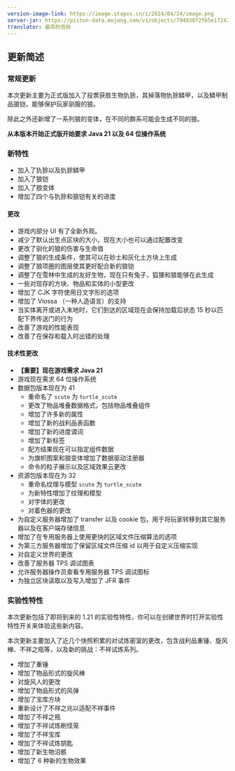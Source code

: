 ```yaml
---
version-image-link: https://image.stapxs.cn/i/2024/04/24/image.png
server-jar: https://piston-data.mojang.com/v1/objects/79493072f65e17243fd36a699c9a96b4381feb91/server.jar
translator: 最亮的信标
---
```

## 更新简述
### 常规更新
本次更新主要为正式版加入了投票获胜生物犰狳，其掉落物犰狳鳞甲，以及鳞甲制品狼铠，能够保护玩家驯服的狼。

除此之外还新增了一系列狼的变体，在不同的群系可能会生成不同的狼。

**从本版本开始正式版开始要求 Java 21 以及 64 位操作系统**

### 新特性
* 加入了犰狳以及犰狳鳞甲
* 加入了狼铠
* 加入了狼变体
* 增加了四个与犰狳和狼铠有关的进度

#### 更改
* 游戏内部分 UI 有了全新外观。
* 减少了默认出生点区块的大小，现在大小也可以通过配置改变
* 更改了驯化的狼的伤害与生命值
* 调整了狼的生成条件，使其可以在砂土和灰化土方块上生成
* 调整了狼项圈的图层使其更好配合新的狼铠
* 调整了在雪林中生成的友好生物，现在只有兔子，狐狸和狼能够在此生成
* 一些对现存的方块、物品和实体的小型更改
* 增加了 CJK 字符使用日文字形的选项
* 增加了 Viossa （一种人造语言）的支持
* 当实体离开或进入末地时，它们到达的区域现在会保持加载后状态 15 秒以匹配下界传送门的行为
* 改善了游戏的性能表现
* 改善了在保存和载入时出错的处理

#### 技术性更改
* **【重要】现在游戏需求 Java 21**
* 游戏现在需求 64 位操作系统
* 数据包版本现在为 41
    * 重命名了 `scute` 为 `turtle_scute`
    * 更改了物品堆叠数据格式，包括物品堆叠组件
    * 增加了许多新的属性
    * 增加了新的战利品表函数
    * 增加了新的进度谓词
    * 增加了新标签
    * 配方结果现在可以指定组件数据
    * 为旗帜图案和狼变体增加了数据驱动注册器
    * 命令的粒子展示以及区域效果云更改
* 资源包版本现在为 32
    * 重命名纹理与模型 `scute` 为 `turtle_scute`
    * 为新特性增加了纹理和模型
    * 对字体的更改
    * 对着色器的更改
* 为自定义服务器增加了 transfer 以及 cookie 包，用于将玩家转移到其它服务器以及在客户端存储信息
* 增加了在专用服务器上使用更快的区域文件压缩算法的选项
* 为第三方服务器增加了保留区域文件压缩 id 以用于自定义压缩实现
* 对自定义世界的更改
* 改善了服务器 TPS 调试图表
* 允许服务器操作员查看专用服务器 TPS 调试图标
* 为独立区块读取以及写入增加了 JFR 事件

### 实验性特性
本次更新包括了即将到来的 1.21 的实验性特性，你可以在创建世界时打开实验性特性开关来体验这些新内容。

本次更新主要加入了近几个快照积累的对试炼密室的更改，包含战利品重锤、旋风棒、不祥之瓶等，以及新的挑战：不祥试炼系列。

* 增加了重锤
* 增加了物品形式的旋风棒
* 对旋风人的更改
* 增加了物品形式的风弹
* 增加了宝库方块
* 重新设计了不祥之兆以适配不祥事件
* 增加了不祥之瓶
* 增加了不祥试炼刷怪笼
* 增加了不祥宝库
* 增加了不祥试炼钥匙
* 增加了新生物沼骸
* 增加了 6 种新的生物效果
